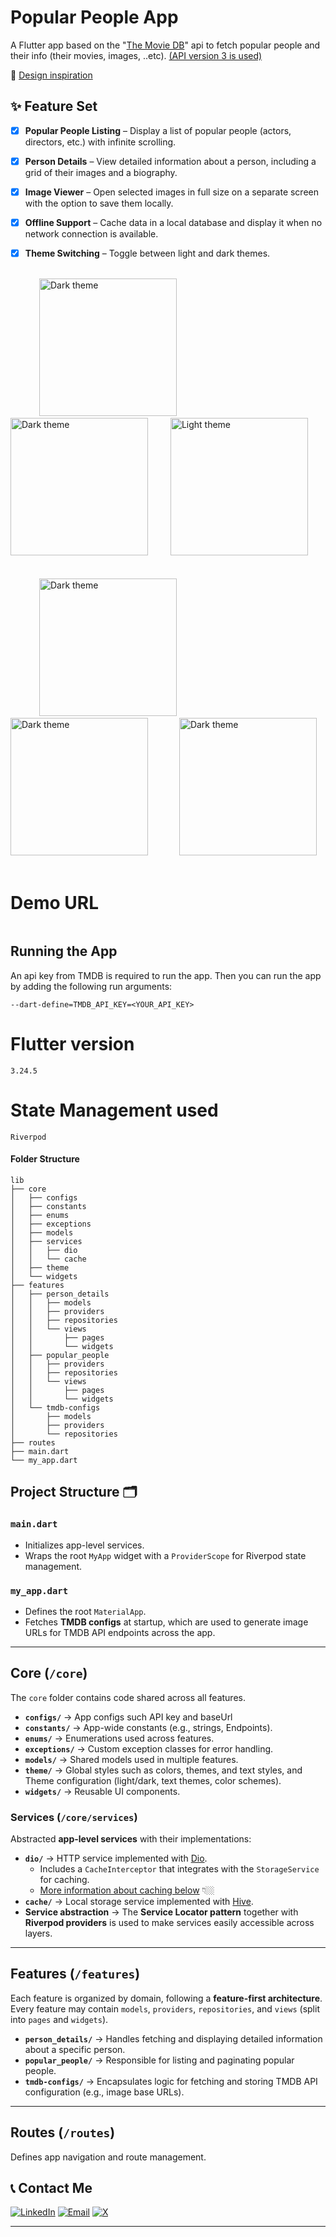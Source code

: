 # Popular People App

A Flutter app based on the "[The Movie DB](https://www.themoviedb.org/)" api to fetch popular people and their info (their movies, images, ..etc). [(API version 3 is used)](https://developers.themoviedb.org/3/people/get-popular-people)


🎨 [Design inspiration](https://dribbble.com/shots/7902411-Actors-Tracking-App)

## ✨ Feature Set

* [x] **Popular People Listing** – Display a list of popular people (actors, directors, etc.) with infinite scrolling.

 * [x] **Person Details** – View detailed information about a person, including a grid of their images and a biography.

 * [x] **Image Viewer** – Open selected images in full size on a separate screen with the option to save them locally.

 * [x] **Offline Support** – Cache data in a local database and display it when no network connection is available.
 * [x] **Theme Switching** – Toggle between light and dark themes.


<br/>
<div>
  &emsp;&emsp;&emsp;
  <img src="https://github.com/user-attachments/assets/a9b908e8-f6b8-496e-a66e-959886f76b4c" alt="Dark theme" width="220">  
  &emsp;&emsp;&emsp;
  <img src="https://github.com/user-attachments/assets/d1db9c08-d0d9-4b63-b85b-4fd95671cce2" alt="Dark theme" width="220">  
  &emsp;&emsp;
  <img src="https://github.com/user-attachments/assets/2e5b6ec6-c4f0-4704-a346-12b12bfad483" alt="Light theme" width="220">
</div>
<br/>

<br/>
<div>
  &emsp;&emsp;&emsp;
  <img src="https://github.com/user-attachments/assets/480bae43-12c3-42cb-9827-3d4f787aaa81" alt="Dark theme" width="220">  
  &emsp;&emsp;&emsp;
  <img src="https://github.com/user-attachments/assets/6f321e4f-bc5d-495b-b29f-cfd5842d0df1" alt="Dark theme" width="220">  
  &emsp;&emsp;&emsp;
  <img src="https://github.com/user-attachments/assets/993d273e-212d-4ec1-abe7-b420d4c0396d" alt="Dark theme" width="220"> 
</div>
<br/>

# Demo URL
```

```


## Running the App
An api key from TMDB is required to run the app. Then you can run the app by adding the following run arguments:
```
--dart-define=TMDB_API_KEY=<YOUR_API_KEY>
```

# Flutter version
```
3.24.5
```

# State Management used
```
Riverpod
```


#### Folder Structure

```
lib
├── core
│   ├── configs
│   ├── constants
│   ├── enums
│   ├── exceptions
│   ├── models
│   ├── services
│   │   ├── dio
│   │   └── cache
│   ├── theme
│   └── widgets
├── features
│   ├── person_details
│   │   ├── models
│   │   ├── providers
│   │   ├── repositories
│   │   └── views
│   │       ├── pages
│   │       └── widgets
│   ├── popular_people
│   │   ├── providers
│   │   ├── repositories
│   │   └── views
│   │       ├── pages
│   │       └── widgets
│   └── tmdb-configs
│       ├── models
│       ├── providers
│       └── repositories
├── routes
├── main.dart
└── my_app.dart
```

## Project Structure 🗂️

### `main.dart`
- Initializes app-level services.
- Wraps the root `MyApp` widget with a `ProviderScope` for Riverpod state management.

### `my_app.dart`
- Defines the root `MaterialApp`.
- Fetches **TMDB configs** at startup, which are used to generate image URLs for TMDB API endpoints across the app.

---

## Core (`/core`)

The `core` folder contains code shared across all features.

- **`configs/`** → App configs such API key and baseUrl
- **`constants/`** → App-wide constants (e.g., strings, Endpoints).  
- **`enums/`** → Enumerations used across features.  
- **`exceptions/`** → Custom exception classes for error handling.  
- **`models/`** → Shared models used in multiple features.  
- **`theme/`** → Global styles such as colors, themes, and text styles, and Theme configuration (light/dark, text themes, color schemes).  
- **`widgets/`** → Reusable UI components.  

### Services (`/core/services`)
Abstracted **app-level services** with their implementations:

- **`dio/`** → HTTP service implemented with [Dio](https://pub.dev/packages/dio).  
  - Includes a `CacheInterceptor` that integrates with the `StorageService` for caching.  
  - [More information about caching below](#http-caching) 👇🏼  
- **`cache/`** → Local storage service implemented with [Hive](https://pub.dev/packages/hive/versions/4.0.0-dev.2).  
- **Service abstraction** → The **Service Locator pattern** together with **Riverpod providers** is used to make services easily accessible across layers.  

---

## Features (`/features`)

Each feature is organized by domain, following a **feature-first architecture**.  
Every feature may contain `models`, `providers`, `repositories`, and `views` (split into `pages` and `widgets`).  

- **`person_details/`** → Handles fetching and displaying detailed information about a specific person.  
- **`popular_people/`** → Responsible for listing and paginating popular people.  
- **`tmdb-configs/`** → Encapsulates logic for fetching and storing TMDB API configuration (e.g., image base URLs).  

---

## Routes (`/routes`)
Defines app navigation and route management.



## 📞 Contact Me

[![LinkedIn](https://img.shields.io/badge/LinkedIn-Connect-blue?logo=linkedin)](https://www.linkedin.com/in/mohamed-elbendary/)
[![Email](https://img.shields.io/badge/Email-Contact%20Me-red?logo=gmail)](albendary.com@gmail.com)
[![X](https://img.shields.io/badge/Follow-black?logo=x&logoColor=white)](https://x.com/mab_228)

---
